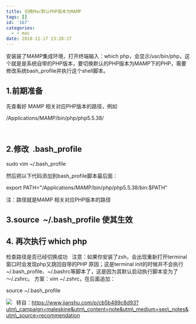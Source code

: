 ```yaml
---
title: 切换Mac默认PHP版本为MAMP
tags: []
id: '167'
categories:
  - - mac
date: 2018-11-17 13:28:17
---
```


安装装了MAMP集成环境，打开终端输入：which php，会显示/usr/bin/php，这个就是是系统自带的PHP版本，要切换默认的PHP版本为MAMP下的PHP，需要修改系统bash\_profile并执行这个shell脚本。  

## 1.前期准备

先查看好 MAMP 相关对应PHP版本的路径，例如

/Applications/MAMP/bin/php/php5.5.38/

 

## 2.修改  .bash\_profile

sudo vim ~/.bash\_profile

然后把以下代码添加到bash\_profile脚本最后面：

export PATH="/Applications/MAMP/bin/php/php5.5.38/bin:$PATH"

注：路径就是MAMP 相关对应PHP版本的路径  

## 3.source  ~/.bash\_profile 使其生效

## 4. 再次执行 which php

检查路径是否已经切换成功   注意：如果你安装了zsh，会出现重新打开terminal窗口时会发现php又跳回自带的PHP 原因；这是terminal init的时候并不会执行~/.bash\_profile、~/.bashrc等脚本了，这是因为其默认启动执行脚本变为了～/.zshrc。 方案：vim ~/.zshrc，在后面追加：

source ~/.bash\_profile

![](https://upload-images.jianshu.io/upload_images/6188107-a418765145532b96.png?imageMogr2/auto-orient/strip%7CimageView2/2/w/416/format/webp)   转自：https://www.jianshu.com/p/cb5b489c8d93?utm\_campaign=maleskine&utm\_content=note&utm\_medium=seo\_notes&utm\_source=recommendation